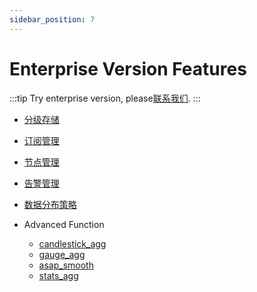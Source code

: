 ```yaml
---
sidebar_position: 7
---
```


# Enterprise Version Features

:::tip
Try enterprise version, please[联系我们](https://jinshuju.net/f/qrj9lq).
:::

- [分级存储](../manage/tired_storage.md)

- [订阅管理](../manage/subscriptions.md)

- [节点管理](../manage/node_manage.md)

- [告警管理](../manage/alarm_manage.md)

- [数据分布策略](../manage/placement_policy.md)

- Advanced Function
  - [candlestick_agg](../reference/sql.md#candlestick-agg)
  * [gauge_agg](../reference/sql.md#gauge-agg)
  * [asap_smooth](../reference/sql.md#asap-smooth)
  * [stats_agg](../reference/sql.md#stats-agg)
